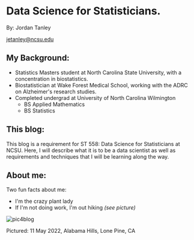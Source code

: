 # Data Science for Statisticians. 

By: Jordan Tanley

[jetanley@ncsu.edu](mailto:jetanley@ncsu.edu)

## My Background:
* Statistics Masters student at North Carolina State University, with a concentration in biostatistics. 
* Biostatistician at Wake Forest Medical School, working with the ADRC on Alzheimer's research studies. 
* Completed undergrad at University of North Carolina Wilmington
  + BS Applied Mathematics
  + BS Statistics

## This blog:
This blog is a requirement for ST 558: Data Science for Statisticians at NCSU. Here, I will describe what it is to be a data scientist as well as requirements and techniques that I will be learning along the way. 

## About me: 
Two fun facts about me:
* I'm the crazy plant lady
* If I'm not doing work, I'm out hiking _(see picture)_

![pic4blog](https://user-images.githubusercontent.com/106108417/170577454-b6757558-9a3d-47a2-a1ae-20c16f0d9798.jpeg)

Pictured: 11 May 2022, Alabama Hills, Lone Pine, CA 
